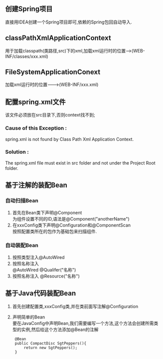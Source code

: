 ## 创建Spring项目
直接用IDEA创建一个Spring项目即可,依赖的Spring包回自动导入.   

## classPathXmlApplicationContext
用于加载classpath(类路径,src)下的xml,加载xml运行时的位置-->(WEB-INF/classes/xxx.xml)
## FileSystemApplicationConext
加载xml运行时的位置--->(WEB-INF/xxx.xml)
## 配置spring.xml文件
该文件必须放在src目录下,否则context找不到;
### Cause of this Exception :
spring.xml is not found by Class Path Xml Application Context.

### Solution :
The spring.xml file must exist in src folder and not under the Project Root folder.
## 基于注解的装配Bean
### 自动扫描Bean
1. 首先在Bean类下声明@Component   
为组件设置不同的ID,语法是@Component("anotherName")
2. 在xxxConfig类下声明@Configuration和@ComponentScan   
按照配置类所在的包作为基础包来扫描组件.  
### 自动装配Bean

1. 按照类型注入@AutoWired
2. 按照名称注入  
@AutoWired
@Qualifer("名称")
3. 按照名称注入
@Resource("名称")  

## 基于Java代码装配Bean
1. 首先创建配置类,xxxConfig类,并在类前面写注解@Configuration
2. 声明简单的Bean   
要在JavaConfig中声明Bean,我们需要编写一个方法,这个方法会创建所需类型的实例,然后给这个方法添加@Bean的注解
   

        @Bean
        public CompactDisc SgtPeppers(){
            return new SgtPeppers();
        }
